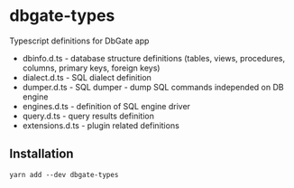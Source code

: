 # dbgate-types

Typescript definitions for DbGate app

- dbinfo.d.ts - database structure definitions (tables, views, procedures, columns, primary keys, foreign keys)
- dialect.d.ts - SQL dialect definition
- dumper.d.ts - SQL dumper - dump SQL commands independed on DB engine
- engines.d.ts - definition of SQL engine driver
- query.d.ts - query results definition
- extensions.d.ts - plugin related definitions

## Installation

    yarn add --dev dbgate-types
